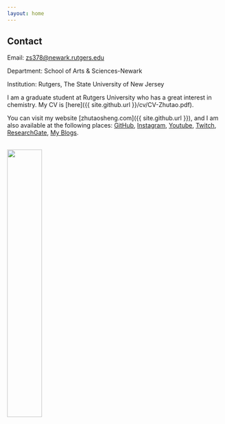 ```yaml
---
layout: home
---
```


## Contact


Email: zs378@newark.rutgers.edu

Department: School of Arts & Sciences-Newark

Institution: Rutgers, The State University of New Jersey

I am a graduate student at Rutgers University who has a great interest in chemistry. My CV is [here]({{ site.github.url }}/cv/CV-Zhutao.pdf).

You can visit my website [zhutaosheng.com]({{ site.github.url }}), and I am also available at the following places: [GitHub](https://github.com/zhutaosheng), [Instagram](https://www.instagram.com/zhtuao.s), [Youtube](https://www.youtube.com/@ZhutaoGuru), [Twitch](https://www.twitch.tv/zhutao_s), [ResearchGate](https://www.researchgate.net/profile/Zhutao-Sheng), [My Blogs](http://zhutaosheng.com/). 


<br>

<div style="text-align: left;">
<img src="{{ site.github.url }}/assets/img/zhutao.jpg" width="40%" />
</div>